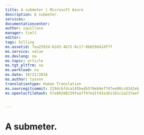 ```yaml
---
title: A submeter | Microsoft Azure
description: A submeter.
services: 
documentationcenter: 
author: squillace
manager: timlt
editor: 
tags: billing
ms.assetid: 7ea2592d-62d3-4b72-8c17-0b029d41df7f
ms.service: value
ms.devlang: na
ms.topic: article
ms.tgt_pltfrm: na
ms.workload: na
ms.date: 10/21/2016
ms.author: tysonn
translationtype: Human Translation
ms.sourcegitcommit: 219dcbfdca145bedb570eb9ef747ee00cc0342eb
ms.openlocfilehash: 57e88288239faa7f97ed1f43a361101c2a237aaf


---
```

# <a name="to-be-submitted"></a>A submeter.



<!--HONumber=Nov16_HO2-->



